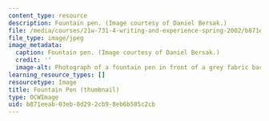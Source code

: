 ```yaml
---
content_type: resource
description: Fountain pen. (Image courtesy of Daniel Bersak.)
file: /media/courses/21w-731-4-writing-and-experience-spring-2002/b871eeab03eb0d292cb98eb6b585c2cb_21w-731-4s02-th.jpg
file_type: image/jpeg
image_metadata:
  caption: Fountain pen. (Image courtesy of Daniel Bersak.)
  credit: ''
  image-alt: Photograph of a fountain pen in front of a grey fabric background.
learning_resource_types: []
resourcetype: Image
title: Fountain Pen (thumbnail)
type: OCWImage
uid: b871eeab-03eb-0d29-2cb9-8eb6b585c2cb
---
```

